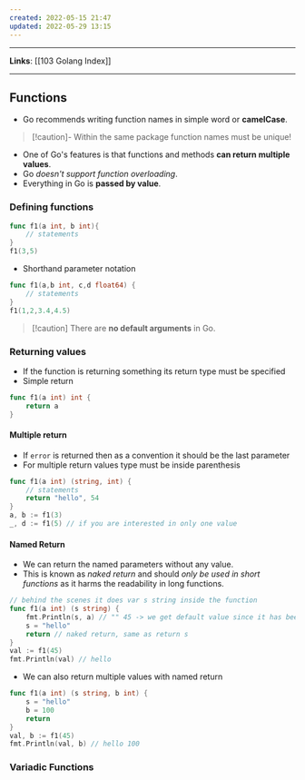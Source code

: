 ```yaml
---
created: 2022-05-15 21:47
updated: 2022-05-29 13:15
---
```

---
**Links**: [[103 Golang Index]]

---
## Functions
- Go recommends writing function names in simple word or **camelCase**.

> [!caution]- Within the same package function names must be unique!
- One of Go's features is that functions and methods **can return multiple values**.
- Go *doesn't support function overloading*.
- Everything in Go is **passed by value**.

### Defining functions
```go
func f1(a int, b int){
	// statements
}
f1(3,5)
```
- Shorthand parameter notation
```go
func f1(a,b int, c,d float64) {
	// statements
}
f1(1,2,3.4,4.5)
```

> [!caution] There are **no default arguments** in Go.

### Returning values
- If the function is returning something its return type must be specified
- Simple return
```go
func f1(a int) int {
	return a
}
```

#### Multiple return
- If `error` is returned then as a convention it should be the last parameter
- For multiple return values type must be inside parenthesis
```go
func f1(a int) (string, int) {
	// statements
	return "hello", 54
}
a, b := f1(3)
_, d := f1(5) // if you are interested in only one value 
```

#### Named Return
- We can return the named parameters without any value. 
- This is known as *naked return* and should *only be used in short functions* as it harms the readability in long functions.	
```go
// behind the scenes it does var s string inside the function
func f1(a int) (s string) {
	fmt.Println(s, a) // "" 45 -> we get default value since it has been declared
	s = "hello"
	return // naked return, same as return s
}
val := f1(45)
fmt.Println(val) // hello
```
- We can also return multiple values with named return
```go
func f1(a int) (s string, b int) {
	s = "hello"
	b = 100
	return
}
val, b := f1(45)
fmt.Println(val, b) // hello 100
```

### Variadic Functions
